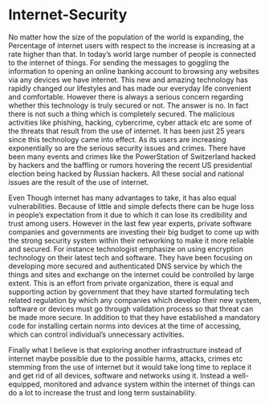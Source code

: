 # Internet-Security

No matter how the size of the population of the world is expanding, the Percentage of internet users with respect to the increase is increasing at a rate higher than that. In today’s world large number of people is connected to the internet of things. For sending the messages to goggling the information to opening an online banking account to browsing any websites via any devices we have internet. This new and amazing technology has rapidly changed our lifestyles and has made our everyday life convenient and comfortable. However there is always a serious concern regarding whether this technology is truly secured or not. The answer is no. In fact there is not such a thing which is completely secured. The malicious activities like phishing, hacking, cybercrime, cyber attack etc are some of the threats that result from the use of internet. It has been just 25 years since this technology came into effect. As its users are increasing exponentially so are the serious security issues and crimes. There have been many events and crimes like the PowerStation of Switzerland hacked by hackers and the baffling or rumors hovering the recent US presidential election being hacked by Russian hackers. All these social and national issues are the result of the use of internet. 

Even Though internet has many advantages to take, it has also equal vulnerabilities. Because of little and simple defects there can be huge loss in people’s expectation from it  due to which it can lose its credibility and trust among  users. However in the last few year experts, private software companies and governments are investing their big budget to come up with the strong security system within their networking to make it more reliable and secured. For instance technologist emphasize on using encryption technology on their latest tech and software. They have been focusing on developing more secured and authenticated DNS service by which the things and sites and exchange on the internet could be controlled by large extent. This is an effort from private organization, there is equal and supporting action by government that they have started formulating tech related regulation by which any companies which develop their new system, software or devices must go through validation process so that threat can be made more secure. In addition to that they have established a mandatory code for installing certain norms into devices at the time of accessing, which can control individual’s unnecessary activities.

Finally what I believe is that exploring another infrastructure instead of internet maybe possible due to the possible harms, attacks, crimes etc stemming from the use of internet but it would take long time to replace it and get rid of all devices, software and networks using it. Instead a well-equipped, monitored and advance system within the internet of things can do a lot to increase the trust and long term sustainability. 

